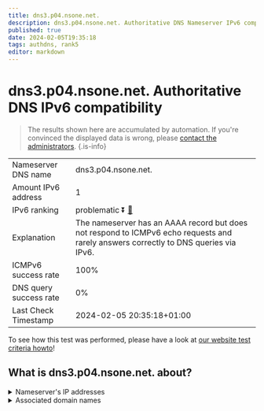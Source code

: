 ```yaml
---
title: dns3.p04.nsone.net.
description: dns3.p04.nsone.net. Authoritative DNS Nameserver IPv6 compatibility
published: true
date: 2024-02-05T19:35:18
tags: authdns, rank5
editor: markdown
---
```


# dns3.p04.nsone.net. Authoritative DNS IPv6 compatibility

> The results shown here are accumulated by automation. If you're convinced the displayed data is wrong, please [contact the administrators](/howto/chat). 
{.is-info}




|   |   |
| - | - |
| Nameserver DNS name | dns3.p04.nsone.net.
| Amount IPv6 address | 1
| IPv6 ranking | problematic :arrow_double_down: [🔗](/howto/ranking) |
| Explanation | The nameserver has an AAAA record but does not respond to ICMPv6 echo requests and rarely answers correctly to DNS queries via IPv6. |
| ICMPv6 success rate | 100%|
| DNS query success rate | 0% |
| Last Check Timestamp | 2024-02-05 20:35:18+01:00 |

To see how this test was performed, please have a look at [our website test criteria howto](/howto/testcriteria/authdns)!


## What is dns3.p04.nsone.net. about?




<details>
<summary>Nameserver's IP addresses</summary>

2620:4d:4000:6259:7:4:0:3

</details>



<details>
<summary>Associated domain names</summary>

www.theguardian.com

</details>
